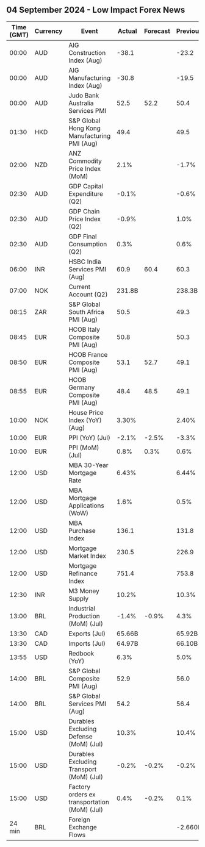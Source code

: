 ## 04 September 2024 - Low Impact Forex News

| Time (GMT) | Currency | Event | Actual | Forecast | Previous |
|------|----------|-------|--------|----------|----------|
| 00:00 | AUD | AIG Construction Index (Aug) | -38.1 |  | -23.2 |
| 00:00 | AUD | AIG Manufacturing Index (Aug) | -30.8 |  | -19.5 |
| 00:00 | AUD | Judo Bank Australia Services PMI | 52.5 | 52.2 | 50.4 |
| 01:30 | HKD | S&P Global Hong Kong Manufacturing PMI (Aug) | 49.4 |  | 49.5 |
| 02:00 | NZD | ANZ Commodity Price Index (MoM) | 2.1% |  | -1.7% |
| 02:30 | AUD | GDP Capital Expenditure (Q2) | -0.1% |  | -0.6% |
| 02:30 | AUD | GDP Chain Price Index (Q2) | -0.9% |  | 1.0% |
| 02:30 | AUD | GDP Final Consumption (Q2) | 0.3% |  | 0.6% |
| 06:00 | INR | HSBC India Services PMI (Aug) | 60.9 | 60.4 | 60.3 |
| 07:00 | NOK | Current Account (Q2) | 231.8B |  | 238.3B |
| 08:15 | ZAR | S&P Global South Africa PMI (Aug) | 50.5 |  | 49.3 |
| 08:45 | EUR | HCOB Italy Composite PMI (Aug) | 50.8 |  | 50.3 |
| 08:50 | EUR | HCOB France Composite PMI (Aug) | 53.1 | 52.7 | 49.1 |
| 08:55 | EUR | HCOB Germany Composite PMI (Aug) | 48.4 | 48.5 | 49.1 |
| 10:00 | NOK | House Price Index (YoY) (Aug) | 3.30% |  | 2.40% |
| 10:00 | EUR | PPI (YoY) (Jul) | -2.1% | -2.5% | -3.3% |
| 10:00 | EUR | PPI (MoM) (Jul) | 0.8% | 0.3% | 0.6% |
| 12:00 | USD | MBA 30-Year Mortgage Rate | 6.43% |  | 6.44% |
| 12:00 | USD | MBA Mortgage Applications (WoW) | 1.6% |  | 0.5% |
| 12:00 | USD | MBA Purchase Index | 136.1 |  | 131.8 |
| 12:00 | USD | Mortgage Market Index | 230.5 |  | 226.9 |
| 12:00 | USD | Mortgage Refinance Index | 751.4 |  | 753.8 |
| 12:30 | INR | M3 Money Supply | 10.2% |  | 10.3% |
| 13:00 | BRL | Industrial Production (MoM) (Jul) | -1.4% | -0.9% | 4.3% |
| 13:30 | CAD | Exports (Jul) | 65.66B |  | 65.92B |
| 13:30 | CAD | Imports (Jul) | 64.97B |  | 66.10B |
| 13:55 | USD | Redbook (YoY) | 6.3% |  | 5.0% |
| 14:00 | BRL | S&P Global Composite PMI (Aug) | 52.9 |  | 56.0 |
| 14:00 | BRL | S&P Global Services PMI (Aug) | 54.2 |  | 56.4 |
| 15:00 | USD | Durables Excluding Defense (MoM) (Jul) | 10.3% |  | 10.4% |
| 15:00 | USD | Durables Excluding Transport (MoM) (Jul) | -0.2% | -0.2% | -0.2% |
| 15:00 | USD | Factory orders ex transportation (MoM) (Jul) | 0.4% | -0.2% | 0.1% |
| 24 min | BRL | Foreign Exchange Flows |  |  | -2.660B |
